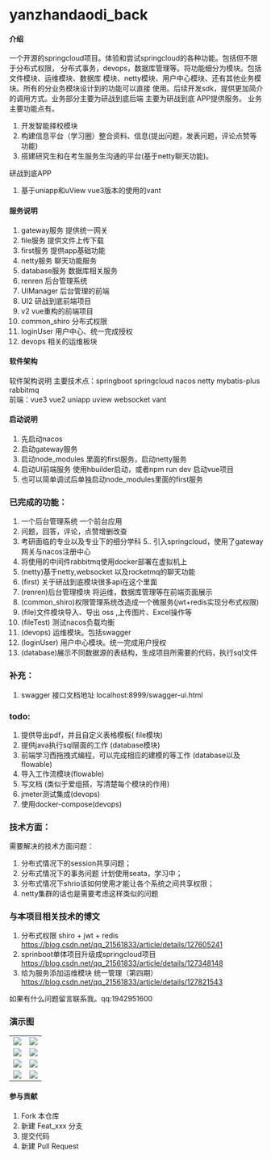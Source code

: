 # yanzhandaodi_back

#### 介绍
一个开源的springcloud项目。体验和尝试springcloud的各种功能。包括但不限于分布式权限，
分布式事务，devops，数据库管理等。将功能细分为模块。包括文件模块、运维模块、数据库
模块、netty模块、用户中心模块、还有其他业务模块。所有的分业务模块设计到的功能可以直接
使用。后续开发sdk，提供更加简介的调用方式。业务部分主要为研战到底后端 主要为研战到底
APP提供服务。
业务主要功能点有。 
1. 开发智能择校模块 
2. 构建信息平台（学习圈）整合资料、信息(提出问题，发表问题，评论点赞等功能)  
3. 搭建研究生和在考生服务生沟通的平台(基于netty聊天功能)。

研战到底APP
1. 基于uniapp和uView   vue3版本的使用的vant

#### 服务说明
1. gateway服务     提供统一网关
2. file服务        提供文件上传下载
3. first服务       提供app基础功能
4. netty服务       聊天功能服务
5. database服务    数据库相关服务 
5. renren          后台管理系统
6. UIManager       后台管理的前端
7. UI2             研战到底前端项目
8. v2              vue重构的前端项目
9. common_shiro    分布式权限
10. loginUser      用户中心、统一完成授权
11. devops         相关的运维板块

#### 软件架构
软件架构说明
主要技术点：springboot springcloud nacos  netty mybatis-plus rabbitmq  
前端：vue3 vue2 uniapp uview websocket vant
#### 启动说明
1. 先启动nacos 
2. 启动gateway服务
3. 启动node_modules 里面的first服务，启动netty服务
4. 启动UI前端服务 使用hbuilder启动，或者npm run dev 启动vue项目
5. 也可以简单调试后单独启动node_modules里面的first服务


### 已完成的功能：
1. 一个后台管理系统 一个前台应用
2. 问题，回答，评论，点赞增删改查
4. 考研面临的专业以及专业下的细分学科
5.. 引入springcloud，使用了gateway网关与nacos注册中心
7. 将使用的中间件rabbitmq使用docker部署在虚拟机上
8. (netty)基于netty,websocket 以及rocketmq的聊天功能
9. (first) 关于研战到底模块很多api在这个里面
10. (renren)后台管理模块 将运维，数据库管理等在前端页面展示
11. (common_shiro)权限管理系统改造成一个微服务(jwt+redis实现分布式权限)
12. (file)文件模块导入、导出 oss ,上传图片、Excel操作等
13. (fileTest) 测试nacos负载均衡
13. (devops) 运维模块。包括swagger
14. (loginUser) 用户中心模块。统一完成用户授权
15. (database)展示不同数据源的表结构，生成项目所需要的代码，执行sql文件

### 补充：
1. swagger 接口文档地址 localhost:8999/swagger-ui.html

### todo:
1. 提供导出pdf，并且自定义表格模板( file模块)
2. 提供java执行sql层面的工作 (database模块)
3. 前端学习西拖拽式编程，可以完成相应的建模的等工作 (database以及flowable)
4. 导入工作流模块(flowable)
5. 写文档 (类似于爱组搭，写清楚每个模块的作用)
6. jmeter测试集成(devops)
7. 使用docker-compose(devops)

### 技术方面：
需要解决的技术方面问题：

1. 分布式情况下的session共享问题；
2. 分布式情况下的事务问题 计划使用seata，学习中；
3. 分布式情况下shrio该如何使用才能让各个系统之间共享权限；
4. netty集群的话也是需要考虑这样类似的问题

### 与本项目相关技术的博文
1. 分布式权限 shiro + jwt + redis   https://blog.csdn.net/qq_21561833/article/details/127605241
2. sprinboot单体项目升级成springcloud项目 https://blog.csdn.net/qq_21561833/article/details/127348148
3. 给为服务添加运维模块 统一管理（第四期） https://blog.csdn.net/qq_21561833/article/details/127821543
      
         

如果有什么问题留言联系我。qq:1942951600

### 演示图

<table>
    <tr>
        <td><img src="https://edu-renyun.oss-cn-beijing.aliyuncs.com/typora/image-20220224131939476.png"/></td>
        <td><img src="https://edu-renyun.oss-cn-beijing.aliyuncs.com/typora/image-20220224132011836.png"/></td>
    </tr>
    <tr>
        <td><img src="https://edu-renyun.oss-cn-beijing.aliyuncs.com/typora/image-20220224132024789.png"/></td>
        <td><img src="https://edu-renyun.oss-cn-beijing.aliyuncs.com/typora/image-20220224132037230.png"/></td>
    </tr>
    <tr>
        <td><img src="https://edu-renyun.oss-cn-beijing.aliyuncs.com/typora/image-20220224132109613.png"/></td>
        <td><img src="https://edu-renyun.oss-cn-beijing.aliyuncs.com/typora/image-20220224132150045.png"/></td>
    </tr>
	<tr>
        <td><img src="https://edu-renyun.oss-cn-beijing.aliyuncs.com/typora/image-20220224133145288.png"/></td>
        <td><img src="https://edu-renyun.oss-cn-beijing.aliyuncs.com/typora/image-20220224133216636.png"/></td>
    </tr>	 
</table>


#### 参与贡献

1.  Fork 本仓库
2.  新建 Feat_xxx 分支
3.  提交代码
4.  新建 Pull Request


